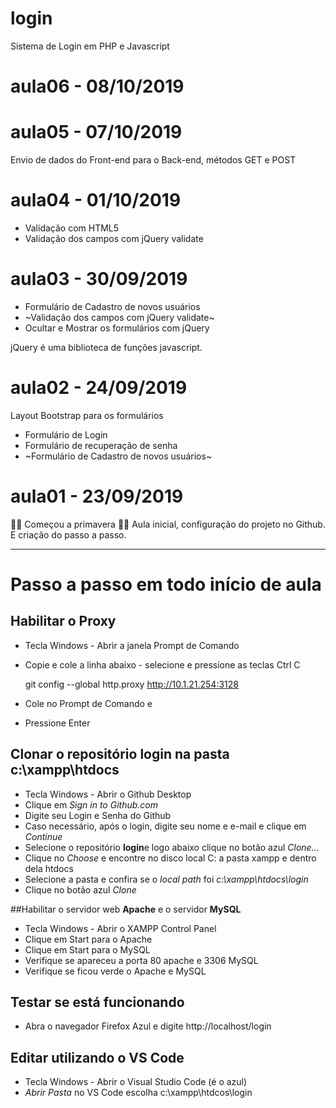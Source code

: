 # login
Sistema de Login em PHP e Javascript

# aula06 - 08/10/2019

# aula05 - 07/10/2019
Envio de dados do Front-end para o Back-end,
métodos GET e POST

# aula04 - 01/10/2019
- Validação com HTML5
- Validação dos campos com jQuery validate

# aula03 - 30/09/2019
- Formulário de Cadastro de novos usuários
- ~Validação dos campos com jQuery validate~
- Ocultar e Mostrar os formulários com jQuery

jQuery é uma biblioteca de funções javascript.

# aula02 - 24/09/2019
Layout Bootstrap para os formulários
- Formulário de Login
- Formulário de recuperação de senha
- ~Formulário de Cadastro de novos usuários~

# aula01 - 23/09/2019   
🌺🍀 Começou a primavera 🌻🌷 
Aula inicial, configuração do projeto no Github.
E criação do passo a passo.

---
# Passo a passo em todo início de aula

## Habilitar o Proxy
- Tecla Windows - Abrir a janela Prompt de Comando
- Copie e cole a linha abaixo - selecione e pressione as teclas Ctrl C

  git config --global http.proxy http://10.1.21.254:3128  

- Cole no Prompt de Comando e
- Pressione Enter

## Clonar o repositório **login** na pasta **c:\xampp\htdocs**
- Tecla Windows - Abrir o Github Desktop
- Clique em *Sign in to Github.com*
- Digite seu Login e Senha do Github
- Caso necessário, após o login, digite seu nome e e-mail e clique em *Continue*
- Selecione o repositório **login**e logo abaixo clique no botão azul *Clone...*
- Clique no *Choose* e encontre no disco local C: a pasta xampp e dentro dela htdocs
- Selecione a pasta e confira se o *local path* foi *c:\xampp\htdocs\login*
- Clique no botão azul *Clone*

##Habilitar o servidor web **Apache** e o servidor **MySQL**
- Tecla Windows - Abrir o XAMPP Control Panel
- Clique em Start para o Apache
- Clique em Start para o MySQL
- Verifique se apareceu a porta 80 apache e 3306 MySQL
- Verifique se ficou verde o Apache e MySQL

## Testar se está funcionando
- Abra o navegador Firefox Azul e digite http://localhost/login

## Editar utilizando o VS Code
- Tecla Windows - Abrir o Visual Studio Code (é o azul)
- *Abrir Pasta* no VS Code escolha c:\xampp\htdcos\login
